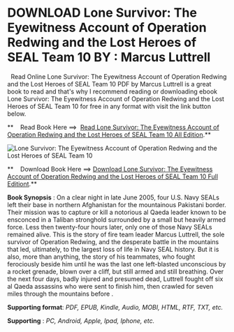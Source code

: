  **DOWNLOAD Lone Survivor: The Eyewitness Account of Operation Redwing and the Lost Heroes of SEAL Team 10 BY : Marcus Luttrell**
================================================================================================================================

  Read Online Lone Survivor: The Eyewitness Account of Operation Redwing and the Lost Heroes of SEAL Team 10 PDF by Marcus Luttrell is a great book to read and that's why I recommend reading or downloading ebook Lone Survivor: The Eyewitness Account of Operation Redwing and the Lost Heroes of SEAL Team 10 for free in any format with visit the link button below.

**    Read Book Here ==>  [Read Lone Survivor: The Eyewitness Account of Operation Redwing and the Lost Heroes of SEAL Team 10 All Edition](https://goodreadbook.site/?book=B007Z96MMO).**

![Lone Survivor: The Eyewitness Account of Operation Redwing and the Lost Heroes of SEAL Team 10](https://i.gr-assets.com/images/S/compressed.photo.goodreads.com/books/1372005094l/18111960.jpg)

**    Download Book Here ==> [Download Lone Survivor: The Eyewitness Account of Operation Redwing and the Lost Heroes of SEAL Team 10 Full Editiont](https://goodreadbook.site/?book=B007Z96MMO).**

**Book Synopsis** : On a clear night in late June 2005, four U.S. Navy SEALs left their base in northern Afghanistan for the mountainous Pakistani border. Their mission was to capture or kill a notorious al Qaeda leader known to be ensconced in a Taliban stronghold surrounded by a small but heavily armed force. Less then twenty-four hours later, only one of those Navy SEALs remained alive. This is the story of fire team leader Marcus Luttrell, the sole survivor of Operation Redwing, and the desperate battle in the mountains that led, ultimately, to the largest loss of life in Navy SEAL history. But it is also, more than anything, the story of his teammates, who fought ferociously beside him until he was the last one left-blasted unconscious by a rocket grenade, blown over a cliff, but still armed and still breathing. Over the next four days, badly injured and presumed dead, Luttrell fought off six al Qaeda assassins who were sent to finish him, then crawled for seven miles through the mountains before .

**Supporting format**: _PDF, EPUB, Kindle, Audio, MOBI, HTML, RTF, TXT, etc._

**Supporting** : _PC, Android, Apple, Ipad, Iphone, etc._